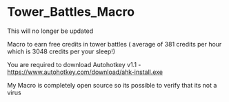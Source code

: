 # Tower_Battles_Macro
This will no longer be updated

Macro to earn free credits in tower battles ( average of 381 credits per hour which is 3048 credits per your sleep!)

You are required to download Autohotkey v1.1 - https://www.autohotkey.com/download/ahk-install.exe

My Macro is completely open source so its possible to verify that its not a virus
